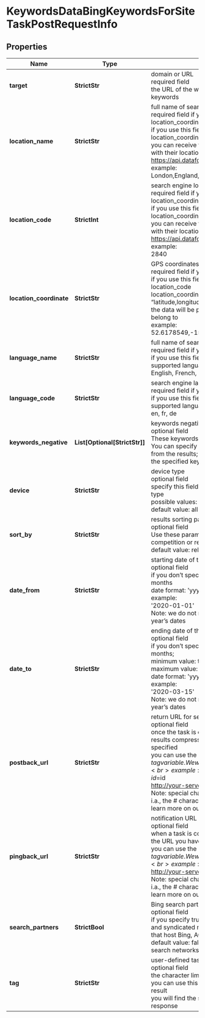# KeywordsDataBingKeywordsForSiteTaskPostRequestInfo


## Properties

| Name | Type | Description | Notes |
|------------ | ------------- | ------------- | -------------|
**target** | **StrictStr** | domain or URL<br>required field<br>the URL of the webpage or the domain to scan for possible keywords |[optional]|
**location_name** | **StrictStr** | full name of search engine location<br>required field if you don’t specify location_code or location_coordinate<br>if you use this field, you don’t need to specify location_code or location_coordinate<br>you can receive the list of available locations of the search engine with their location_name by making a separate request to https://api.dataforseo.com/v3/keywords_data/bing/locations<br>example:<br>London,England,United Kingdom |[optional]|
**location_code** | **StrictInt** | search engine location code<br>required field if you don’t specify location_name or location_coordinate<br>if you use this field, you don’t need to specify location_name or location_coordinate<br>you can receive the list of available locations of the search engines with their location_code by making a separate request to https://api.dataforseo.com/v3/keywords_data/bing/locations<br>example:<br>2840 |[optional]|
**location_coordinate** | **StrictStr** | GPS coordinates of a location<br>required field if you don’t specify location_name or location_code<br>if you use this field, you don’t need to specify location_name or location_code<br>location_coordinate parameter should be specified in the “latitude,longitude” format<br>the data will be provided for the country the specified coordinates belong to<br>example:<br>52.6178549,-155.352142 |[optional]|
**language_name** | **StrictStr** | full name of search engine language<br>required field if you don’t specify language_code<br>if you use this field, you don’t need to specify language_code<br>supported languages:<br>English, French, German |[optional]|
**language_code** | **StrictStr** | search engine language code<br>required field if you don’t specify language_name<br>if you use this field, you don’t need to specify language_name<br>supported languages:<br>en, fr, de |[optional]|
**keywords_negative** | **List[Optional[StrictStr]]** | keywords negative array<br>optional field<br>These keywords will be ignored in the results array;<br>You can specify a maximum of 200 terms that you want to exclude from the results;<br>the specified keywords will be converted to lowercase format |[optional]|
**device** | **StrictStr** | device type<br>optional field<br>specify this field if you want to get the data for a particular device type<br>possible values: all, mobile, desktop, tablet<br>default value: all |[optional]|
**sort_by** | **StrictStr** | results sorting parameters<br>optional field<br>Use these parameters to sort the results by search_volume, cpc, competition or relevance in the descending order<br>default value: relevance |[optional]|
**date_from** | **StrictStr** | starting date of the time range<br>optional field<br>if you don’t specify this field, data will be provided for the last 12 months<br>date format: 'yyyy-mm-dd'<br>example:<br>'2020-01-01'<br>Note: we do not recommend using a custom time range for the past year’s dates |[optional]|
**date_to** | **StrictStr** | ending date of the time range<br>optional field<br>if you don’t specify this field, data will be provided for the last 12 months;<br>minimum value: two years back from today’s date;<br>maximum value: one month from today’s date;<br>date format: 'yyyy-mm-dd'<br>example:<br>'2020-03-15'<br>Note: we do not recommend using a custom time range for the past year’s dates |[optional]|
**postback_url** | **StrictStr** | return URL for sending task results<br>optional field<br>once the task is completed, we will send a POST request with its results compressed in the gzip format to the postback_url you specified<br>you can use the ‘$id’ string as a $id variable and ‘$tag’ as urlencoded $tag variable. We will set the necessary values before sending the request.<br>example:<br>http://your-server.com/postbackscript?id=$id<br>http://your-server.com/postbackscript?id=$id&tag=$tag<br>Note: special characters in postback_url will be urlencoded;<br>i.a., the # character will be encoded into %23<br>learn more on our Help Center |[optional]|
**pingback_url** | **StrictStr** | notification URL of a completed task<br>optional field<br>when a task is completed we will notify you by GET request sent to the URL you have specified<br>you can use the ‘$id’ string as a $id variable and ‘$tag’ as urlencoded $tag variable. We will set the necessary values before sending the request.<br>example:<br>http://your-server.com/pingscript?id=$id<br>http://your-server.com/pingscript?id=$id&tag=$tag<br>Note: special characters in pingback_url will be urlencoded;<br>i.a., the # character will be encoded into %23<br>learn more on our Help Center |[optional]|
**search_partners** | **StrictBool** | Bing search partners type<br>optional field<br>if you specify true, the results will be delivered for owned, operated, and syndicated networks across Bing, Yahoo, AOL and partner sites that host Bing, AOL, and Yahoo search.<br>default value: false – results are returned for Bing, AOL, and Yahoo search networks |[optional]|
**tag** | **StrictStr** | user-defined task identifier<br>optional field<br>the character limit is 255<br>you can use this parameter to identify the task and match it with the result<br>you will find the specified tag value in the data object of the response |[optional]|